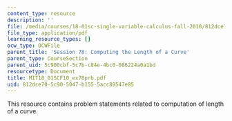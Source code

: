 ```yaml
---
content_type: resource
description: ''
file: /media/courses/18-01sc-single-variable-calculus-fall-2010/812dce705c905047b1555acc89547e85_MIT18_01SCF10_ex78prb.pdf
file_type: application/pdf
learning_resource_types: []
ocw_type: OCWFile
parent_title: 'Session 78: Computing the Length of a Curve'
parent_type: CourseSection
parent_uid: 5c900cbf-5c7b-c84e-4bc0-086224a0a1bd
resourcetype: Document
title: MIT18_01SCF10_ex78prb.pdf
uid: 812dce70-5c90-5047-b155-5acc89547e85
---
```

This resource contains problem statements related to computation of length of a curve.